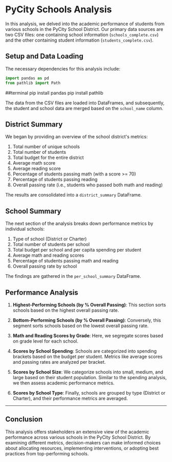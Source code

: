 
# PyCity Schools Analysis

In this analysis, we delved into the academic performance of students from various schools in the PyCity School District. Our primary data sources are two CSV files: one containing school information (`schools_complete.csv`) and the other containing student information (`students_complete.csv`).

## Setup and Data Loading

The necessary dependencies for this analysis include:

```python
import pandas as pd
from pathlib import Path
```
##terminal
pip install pandas
pip install pathlib

The data from the CSV files are loaded into DataFrames, and subsequently, the student and school data are merged based on the `school_name` column.

## District Summary

We began by providing an overview of the school district's metrics:

1. Total number of unique schools
2. Total number of students
3. Total budget for the entire district
4. Average math score
5. Average reading score
6. Percentage of students passing math (with a score >= 70)
7. Percentage of students passing reading
8. Overall passing rate (i.e., students who passed both math and reading)

The results are consolidated into a `district_summary` DataFrame.

## School Summary

The next section of the analysis breaks down performance metrics by individual schools:

1. Type of school (District or Charter)
2. Total number of students per school
3. Total budget per school and per capita spending per student
4. Average math and reading scores
5. Percentage of students passing math and reading
6. Overall passing rate by school

The findings are gathered in the `per_school_summary` DataFrame.

## Performance Analysis

1. **Highest-Performing Schools (by % Overall Passing)**: This section sorts schools based on the highest overall passing rate.
   
2. **Bottom-Performing Schools (by % Overall Passing)**: Conversely, this segment sorts schools based on the lowest overall passing rate.

3. **Math and Reading Scores by Grade**: Here, we segregate scores based on grade level for each school.

4. **Scores by School Spending**: Schools are categorized into spending brackets based on the budget per student. Metrics like average scores and passing rates are analyzed per bracket.

5. **Scores by School Size**: We categorize schools into small, medium, and large based on their student population. Similar to the spending analysis, we then assess academic performance metrics.

6. **Scores by School Type**: Finally, schools are grouped by type (District or Charter), and their performance metrics are averaged.

---

## Conclusion

This analysis offers stakeholders an extensive view of the academic performance across various schools in the PyCity School District. By examining different metrics, decision-makers can make informed choices about allocating resources, implementing interventions, or adopting best practices from top-performing schools.
